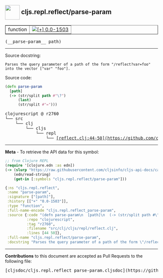 ## <img width="48px" valign="middle" src="http://i.imgur.com/Hi20huC.png"> cljs.repl.reflect/parse-param

 <table border="1">
<tr>

<td>function</td>
<td><a href="https://github.com/cljsinfo/cljs-api-docs/tree/0.0-1503"><img valign="middle" alt="[+] 0.0-1503" src="https://img.shields.io/badge/+-0.0--1503-lightgrey.svg"></a> </td>
</tr>
</table>

 <samp>
(__parse-param__ path)<br>
</samp>

---




Source docstring:

```
Parses the query parameter of a path of the form "/reflect?var=foo"
into the vector ["var" "foo"].
```

Source code:

```clj
(defn parse-param
  [path]
  (-> (str/split path #"\?")
      (last)
      (str/split #"=")))
```

 <pre>
clojurescript @ r2760
└── src
    └── clj
        └── cljs
            └── repl
                └── <ins>[reflect.clj:44-50](https://github.com/clojure/clojurescript/blob/r2760/src/clj/cljs/repl/reflect.clj#L44-L50)</ins>
</pre>


---

__Meta__ - To retrieve the API data for this symbol:

```clj
;; from Clojure REPL
(require '[clojure.edn :as edn])
(-> (slurp "https://raw.githubusercontent.com/cljsinfo/cljs-api-docs/catalog/cljs-api.edn")
    (edn/read-string)
    (get-in [:symbols "cljs.repl.reflect/parse-param"]))
```

```clj
{:ns "cljs.repl.reflect",
 :name "parse-param",
 :signature ["[path]"],
 :history [["+" "0.0-1503"]],
 :type "function",
 :full-name-encode "cljs.repl.reflect_parse-param",
 :source {:code "(defn parse-param\n  [path]\n  (-> (str/split path #\"\\?\")\n      (last)\n      (str/split #\"=\")))",
          :repo "clojurescript",
          :tag "r2760",
          :filename "src/clj/cljs/repl/reflect.clj",
          :lines [44 50]},
 :full-name "cljs.repl.reflect/parse-param",
 :docstring "Parses the query parameter of a path of the form \"/reflect?var=foo\"\ninto the vector [\"var\" \"foo\"]."}

```

---

__Contributions__ to this document are accepted as Pull Requests to the following file:

 <pre>
[cljsdoc/cljs.repl.reflect_parse-param.cljsdoc](https://github.com/cljsinfo/cljs-api-docs/blob/master/cljsdoc/cljs.repl.reflect_parse-param.cljsdoc)
</pre>

